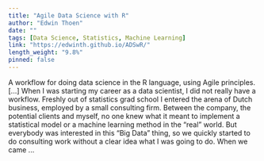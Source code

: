 ```yaml
---
title: "Agile Data Science with R"
author: "Edwin Thoen"
date: ""
tags: [Data Science, Statistics, Machine Learning]
link: "https://edwinth.github.io/ADSwR/"
length_weight: "9.8%"
pinned: false
---
```


A workflow for doing data science in the R language, using Agile principles. [...] When I was starting my career as a data scientist, I did not really have a workflow.
Freshly out of statistics grad school I entered the arena of Dutch business, employed by a small consulting firm.
Between the company, the potential clients and myself, no one knew what it meant to implement a statistical model or a machine learning method in the “real” world.
But everybody was interested in this “Big Data” thing, so we quickly started to do consulting work without a clear idea what I was going to do.
When we came  ...
